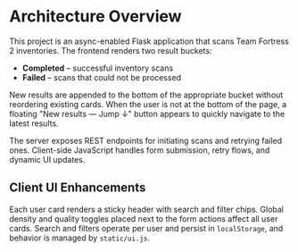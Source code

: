 # Architecture Overview

This project is an async-enabled Flask application that scans Team Fortress 2 inventories.
The frontend renders two result buckets:

- **Completed** – successful inventory scans
- **Failed** – scans that could not be processed

New results are appended to the bottom of the appropriate bucket without reordering
existing cards. When the user is not at the bottom of the page, a floating
"New results — Jump ↓" button appears to quickly navigate to the latest results.

The server exposes REST endpoints for initiating scans and retrying failed ones.
Client-side JavaScript handles form submission, retry flows, and dynamic UI updates.

## Client UI Enhancements

Each user card renders a sticky header with search and filter chips. Global
density and quality toggles placed next to the form actions affect all user
cards. Search and filters operate per user and persist in `localStorage`, and
behavior is managed by `static/ui.js`.
